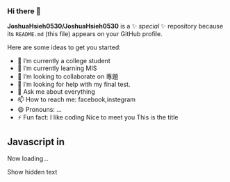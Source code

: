 ### Hi there 👋


**JoshuaHsieh0530/JoshuaHsieh0530** is a ✨ _special_ ✨ repository because its `README.md` (this file) appears on your GitHub profile.

Here are some ideas to get you started:

- 🔭 I’m currently a college student
- 🌱 I’m currently learning MIS
- 👯 I’m looking to collaborate on 專題
- 🤔 I’m looking for help with my final test.
- 💬 Ask me about everything
- 📫 How to reach me: facebook,instegram
- 😄 Pronouns: ...
- ⚡ Fun fact: I like coding
Nice to meet you
This is the title

Javascript in <js>
------------------

Now loading...

Show hidden text
  


